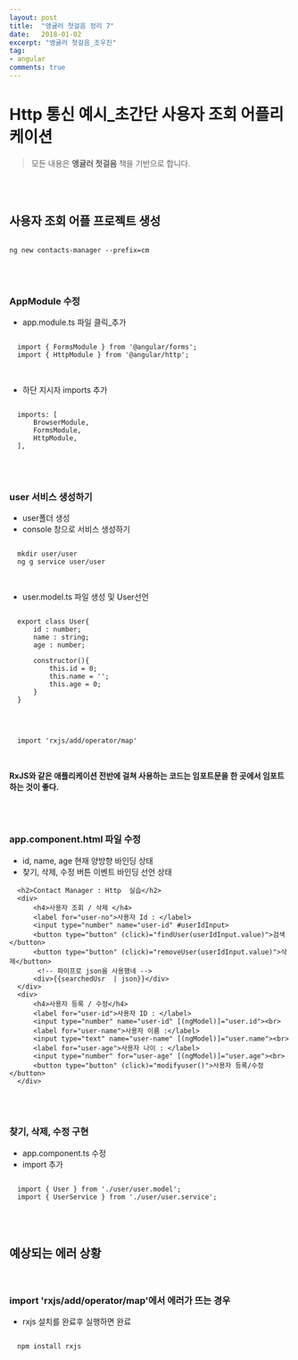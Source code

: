 ```yaml
---
layout: post
title:  "앵귤러 첫걸음 정리 7"
date:   2018-01-02
excerpt: "앵귤러 첫걸음_조우진"
tag:
- angular
comments: true
---
```


# Http 통신 예시_초간단 사용자 조회 어플리케이션

> 모든 내용은 **앵귤러 첫걸음** 책을 기반으로 합니다.

</br>
</br>

## 사용자 조회 어플 프로젝트 생성

```

ng new contacts-manager --prefix=cm

```

</br>
</br>

### AppModule 수정

- app.module.ts 파일 클릭_추가

```

  import { FormsModule } from '@angular/forms';
  import { HttpModule } from '@angular/http';

```
</br>

- 하단 지시자 imports 추가

```

  imports: [
      BrowserModule,
      FormsModule,
      HttpModule,
  ],

```

</br>
</br>

### user 서비스 생성하기

- user폴더 생성
- console 창으로 서비스 생성하기

```

  mkdir user/user
  ng g service user/user

```
</br>

-  user.model.ts 파일 생성 및 User선언

```

  export class User{
      id : number;
      name : string;
      age : number;

      constructor(){
          this.id = 0;
          this.name = '';
          this.age = 0;
      }
  }

```
</br>

```

  import 'rxjs/add/operator/map'

```
</br>

**RxJS와 같은 애플리케이션 전반에 걸쳐 사용하는 코드는 임포트문을 한 곳에서 임포트하는 것이 좋다.**

</br>
</br>

### app.component.html 파일 수정

-	id, name, age 현재 양방향 바인딩 상태
-	찾기, 삭제, 수정 버튼 이벤트 바인딩 선언 상태

```
  <h2>Contact Manager : Http  실습</h2>
  <div>
      <h4>사용자 조회 / 삭제 </h4>
      <label for="user-no">사용자 Id : </label>
      <input type="number" name="user-id" #userIdInput>
      <button type="button" (click)="findUser(userIdInput.value)">검색</button>
      <button type="button" (click)="removeUser(userIdInput.value)">삭제</button>
       <!-- 파이프로 json을 사용했네 -->
      <div>{{searchedUsr  | json}}</div>
  </div>
  <div>
      <h4>사용자 등록 / 수정</h4>
      <label for="user-id">사용자 ID : </label>
      <input type="number" name="user-id" [(ngModel)]="user.id"><br>
      <label for="user-name">사용자 이름 :</label>
      <input type="text" name="user-name" [(ngModel)]="user.name"><br>
      <label for="user-age">사용자 나이 : </label>
      <input type="number" for="user-age" [(ngModel)]="user.age"><br>
      <button type="button" (click)="modifyuser()">사용자 등록/수정</button>
  </div>
```

</br>
</br>

### 찾기, 삭제, 수정 구현

-	app.component.ts 수정
-	import 추가

```

  import { User } from './user/user.model';
  import { UserService } from './user/user.service';

```

</br>
</br>

## **예상되는 에러 상황**

</br>

### import 'rxjs/add/operator/map'에서 에러가 뜨는 경우

-	rxjs 설치를 완료후 실행하면 완료

```

  npm install rxjs
  
```
